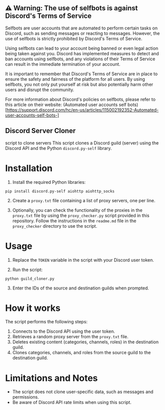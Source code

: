 ## ⚠️ Warning: The use of selfbots is against Discord's Terms of Service

Selfbots are user accounts that are automated to perform certain tasks on Discord, such as sending messages or reacting to messages. However, the use of selfbots is strictly prohibited by Discord's Terms of Service.

Using selfbots can lead to your account being banned or even legal action being taken against you. Discord has implemented measures to detect and ban accounts using selfbots, and any violations of their Terms of Service can result in the immediate termination of your account.

It is important to remember that Discord's Terms of Service are in place to ensure the safety and fairness of the platform for all users. By using selfbots, you not only put yourself at risk but also potentially harm other users and disrupt the community.

For more information about Discord's policies on selfbots, please refer to this article on their website: (Automated user accounts self bots)[https://support.discord.com/hc/en-us/articles/115002192352-Automated-user-accounts-self-bots-]

## Discord Server Cloner

script to clone servers 
This script clones a Discord guild (server) using the Discord API and the Python `discord.py-self` library.

# Installation

1. Install the required Python libraries:

```
pip install discord.py-self aiohttp aiohttp_socks
```

2. Create a `proxy.txt` file containing a list of proxy servers, one per line.

3. Optionally, you can check the functionality of the proxies in the `proxy.txt` file by using the `proxy_checker.py` script provided in this repository. Follow the instructions in the `readme.md` file in the `proxy_checker` directory to use the script.

# Usage

1. Replace the `TOKEN` variable in the script with your Discord user token.

2. Run the script:

```
python guild_cloner.py
```

3. Enter the IDs of the source and destination guilds when prompted.

# How it works

The script performs the following steps:

1. Connects to the Discord API using the user token.
2. Retrieves a random proxy server from the `proxy.txt` file.
3. Deletes existing content (categories, channels, roles) in the destination guild.
4. Clones categories, channels, and roles from the source guild to the destination guild.

# Limitations and Notes

- The script does not clone user-specific data, such as messages and permissions.
- Be aware of Discord API rate limits when using this script.
